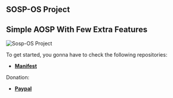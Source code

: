 SOSP-OS Project
---------------
Simple AOSP With Few Extra Features
-----------------------------------

<img src="https://forum.xda-developers.com/attachments/edit-jpg.5790235/" alt="Sosp-OS Project" />


To get started, you gonna have to check the following repositories:

* [**Manifest**](https://github.com/SOSP-OS/android_manifest)

Donation:

* [**Paypal**](https://www.paypal.me/gnathvm)
